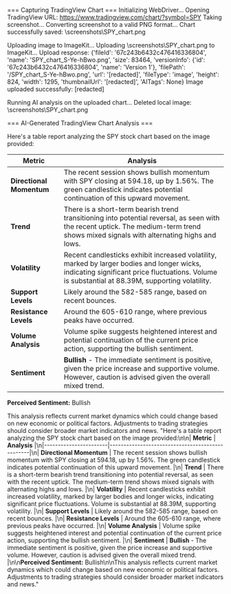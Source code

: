 === Capturing TradingView Chart ===
Initializing WebDriver...
Opening TradingView URL: https://www.tradingview.com/chart/?symbol=SPY
Taking screenshot...
Converting screenshot to a valid PNG format...
Chart successfully saved: \screenshots\SPY_chart.png

Uploading image to ImageKit...
Uploading \screenshots\SPY_chart.png to ImageKit...
Upload response: {'fileId': '67c243b6432c476416336804', 'name': 'SPY_chart_S-Ye-hBwo.png', 'size': 83464, 'versionInfo': {'id': '67c243b6432c476416336804', 'name': 'Version 1'}, 'filePath': '/SPY_chart_S-Ye-hBwo.png', 'url': '[redacted]', 'fileType': 'image', 'height': 824, 'width': 1295, 'thumbnailUrl': '[redacted]', 'AITags': None}
Image uploaded successfully: [redacted]

Running AI analysis on the uploaded chart...
Deleted local image: \screenshots\SPY_chart.png

=== AI-Generated TradingView Chart Analysis ===

Here's a table report analyzing the SPY stock chart based on the image provided:

| **Metric**            | **Analysis**                                    |
|-----------------------|-------------------------------------------------|
| **Directional Momentum** | The recent session shows bullish momentum with SPY closing at 594.18, up by 1.56%. The green candlestick indicates potential continuation of this upward movement. |
| **Trend**             | There is a short-term bearish trend transitioning into potential reversal, as seen with the recent uptick. The medium-term trend shows mixed signals with alternating highs and lows. |
| **Volatility**        | Recent candlesticks exhibit increased volatility, marked by larger bodies and longer wicks, indicating significant price fluctuations. Volume is substantial at 88.39M, supporting volatility. |
| **Support Levels**    | Likely around the 582-585 range, based on recent bounces. |
| **Resistance Levels** | Around the 605-610 range, where previous peaks have occurred. |
| **Volume Analysis**   | Volume spike suggests heightened interest and potential continuation of the current price action, supporting the bullish sentiment. |
| **Sentiment**         | **Bullish** - The immediate sentiment is positive, given the price increase and supportive volume. However, caution is advised given the overall mixed trend. |

**Perceived Sentiment:** Bullish

This analysis reflects current market dynamics which could change based on new economic or political factors. Adjustments to trading strategies should consider broader market indicators and news.
"Here's a table report analyzing the SPY stock chart based on the image provided:\n\n| **Metric**            | **Analysis**                                    |\n|-----------------------|-------------------------------------------------|\n| **Directional Momentum** | The recent session shows bullish momentum with SPY closing at 594.18, up by 1.56%. The green candlestick indicates potential continuation of this upward movement. |\n| **Trend**             | There is a short-term bearish trend transitioning into potential reversal, as seen with the recent uptick. The medium-term trend shows mixed signals with alternating highs and lows. |\n| **Volatility**        | Recent candlesticks exhibit increased volatility, marked by larger bodies and longer wicks, indicating significant price fluctuations. Volume is substantial at 88.39M, supporting volatility. |\n| **Support Levels**    | Likely around the 582-585 range, based on recent bounces. |\n| **Resistance Levels** | Around the 605-610 range, where previous peaks have occurred. |\n| **Volume Analysis**   | Volume spike suggests heightened interest and potential continuation of the current price action, supporting the bullish sentiment. |\n| **Sentiment**         | **Bullish** - The immediate sentiment is positive, given the price increase and supportive volume. However, caution is advised given the overall mixed trend. |\n\n**Perceived Sentiment:** Bullish\n\nThis analysis reflects current market dynamics which could change based on new economic or political factors. Adjustments to trading strategies should consider broader market indicators and news."
